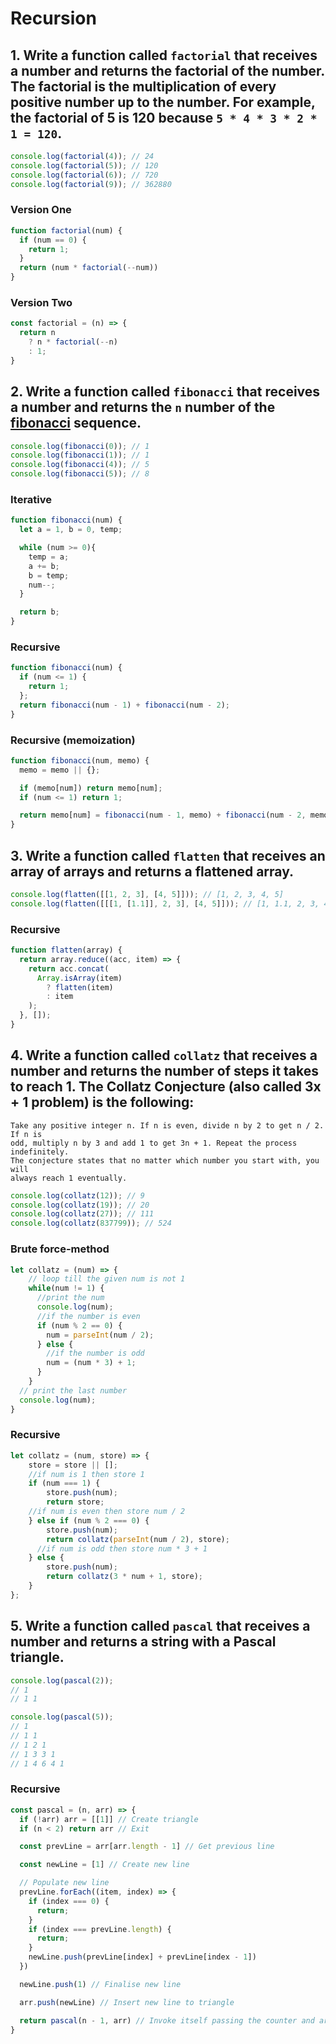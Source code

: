 # Recursion

## 1. Write a function called `factorial` that receives a number and returns the factorial of the number. The factorial is the multiplication of every positive number up to the number. For example, the factorial of 5 is 120 because `5 * 4 * 3 * 2 * 1 = 120`.

```javascript
console.log(factorial(4)); // 24
console.log(factorial(5)); // 120
console.log(factorial(6)); // 720
console.log(factorial(9)); // 362880
```
### Version One
```javascript
function factorial(num) {
  if (num == 0) {
    return 1;
  }
  return (num * factorial(--num))
}
```
### Version Two
```javascript
const factorial = (n) => {
  return n
    ? n * factorial(--n)
    : 1;
}
```

## 2. Write a function called `fibonacci` that receives a number and returns the `n` number of the [fibonacci](https://en.wikipedia.org/wiki/Fibonacci_number) sequence.

```javascript
console.log(fibonacci(0)); // 1
console.log(fibonacci(1)); // 1
console.log(fibonacci(4)); // 5
console.log(fibonacci(5)); // 8
```
### Iterative
```javascript
function fibonacci(num) {
  let a = 1, b = 0, temp;

  while (num >= 0){
    temp = a;
    a += b;
    b = temp;
    num--;
  }

  return b;
}
```
### Recursive
```javascript
function fibonacci(num) {
  if (num <= 1) {
    return 1;
  };
  return fibonacci(num - 1) + fibonacci(num - 2);
}
```
### Recursive (memoization)
```javascript
function fibonacci(num, memo) {
  memo = memo || {};

  if (memo[num]) return memo[num];
  if (num <= 1) return 1;

  return memo[num] = fibonacci(num - 1, memo) + fibonacci(num - 2, memo);
}
```
## 3. Write a function called `flatten` that receives an array of arrays and returns a flattened array.
```javascript
console.log(flatten([[1, 2, 3], [4, 5]])); // [1, 2, 3, 4, 5]
console.log(flatten([[[1, [1.1]], 2, 3], [4, 5]])); // [1, 1.1, 2, 3, 4, 5]
```

### Recursive
```javascript
function flatten(array) {
  return array.reduce((acc, item) => {
    return acc.concat(
      Array.isArray(item)
        ? flatten(item)
        : item
    );
  }, []);
}
```

## 4. Write a function called `collatz` that receives a number and returns the number of steps it takes to reach 1. **The Collatz Conjecture** (also called 3x + 1 problem) is the following:
```
Take any positive integer n. If n is even, divide n by 2 to get n / 2. If n is
odd, multiply n by 3 and add 1 to get 3n + 1. Repeat the process indefinitely.
The conjecture states that no matter which number you start with, you will
always reach 1 eventually.
```
```javascript
console.log(collatz(12)); // 9
console.log(collatz(19)); // 20
console.log(collatz(27)); // 111
console.log(collatz(837799)); // 524
```

### Brute force-method
```javascript
let collatz = (num) => {
    // loop till the given num is not 1
    while(num != 1) {
      //print the num
      console.log(num);
      //if the number is even
      if (num % 2 == 0) {
        num = parseInt(num / 2);
      } else {
        //if the number is odd
        num = (num * 3) + 1;
      }
    }
  // print the last number
  console.log(num);
}
```

### Recursive
```javascript
let collatz = (num, store) => {
    store = store || [];
    //if num is 1 then store 1
    if (num === 1) {
        store.push(num);
        return store;
    //if num is even then store num / 2
    } else if (num % 2 === 0) {
        store.push(num);
        return collatz(parseInt(num / 2), store);
      //if num is odd then store num * 3 + 1
    } else {
        store.push(num);
        return collatz(3 * num + 1, store);
    }
};
```

## 5. Write a function called `pascal` that receives a number and returns a string with a **Pascal triangle**.

```javascript
console.log(pascal(2));
// 1
// 1 1

console.log(pascal(5));
// 1
// 1 1
// 1 2 1
// 1 3 3 1
// 1 4 6 4 1
```

### Recursive

```javascript
const pascal = (n, arr) => {
  if (!arr) arr = [[1]] // Create triangle
  if (n < 2) return arr // Exit

  const prevLine = arr[arr.length - 1] // Get previous line

  const newLine = [1] // Create new line

  // Populate new line
  prevLine.forEach((item, index) => {
    if (index === 0) {
      return;
    }
    if (index === prevLine.length) {
      return;
    }
    newLine.push(prevLine[index] + prevLine[index - 1])
  })

  newLine.push(1) // Finalise new line

  arr.push(newLine) // Insert new line to triangle

  return pascal(n - 1, arr) // Invoke itself passing the counter and array
}
```

